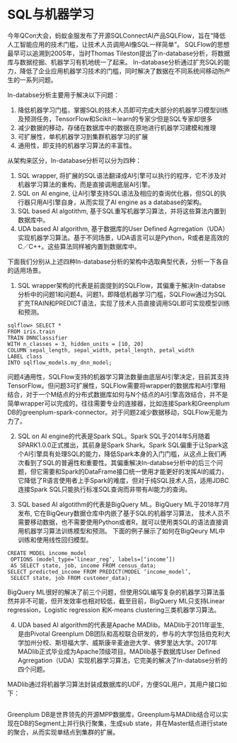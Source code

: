# SQL与机器学习

今年QCon大会，蚂蚁金服发布了开源SQLConnectAI产品SQLFlow，旨在“降低人工智能应用的技术门槛，让技术人员调用AI像SQL一样简单”。
SQLFlow的思想最早可以追溯到2005年，当时Thomas Tileston提出了in-database分析，将数据库与数据挖掘、机器学习有机地统一了起来。
In-database分析通过扩充SQL的能力，降低了企业应用机器学习技术的门槛，同时解决了数据在不同系统间移动所产生的一系列问题。

In-databse分析主要用于解决以下问题：
1. 降低机器学习门槛，掌握SQL的技术人员即可完成大部分的机器学习模型训练及预测任务，TensorFlow和Scikit－learn的专家少但是SQL专家却很多
2. 减少数据的移动，存储在数据库中的数据在原地进行机器学习建模和推理
3. 可扩展性，单机机器学习到集群机器学习的扩展
4. 通用性，即支持的机器学习算法的丰富性。

从架构来区分，In-database分析可以分为四种：
1. SQL wrapper, 将扩展的SQL语法翻译成AI引擎可以执行的程序，它不涉及对机器学习算法的重构，而是直接调用底层AI引擎。
2. SQL on AI engine, 让AI引擎支持SQL语法及相应的查询优化器，但SQL的执行器只用AI引擎自身，从而实现了AI engine as a database的架构。
3. SQL based AI algotithm, 基于SQL重写机器学习算法，并将这些算法内置到数据库中。
4. UDA based AI algorithm, 基于数据库的User Defined Agrregation（UDA）实现机器学习算法。基于不同场景，UDA语言可以是Python，R或者是高效的C／C++。这些算法同样被内置到数据库中。

下面我们分别从上述四种In-database分析的架构中选取典型代表，分析一下各自的适用场景。

1. SQL wrapper架构的代表是前面提到的SQLFlow，其偏重于解决In-databse分析中的问题1和问题4。问题1，即降低机器学习门槛，SQLFlow通过为SQL扩充TRAIN和PREDICT语法，实现了技术人员直接调用SQL即可实现模型训练和预测。
```
sqlflow> SELECT *
FROM iris.train
TRAIN DNNClassifier
WITH n_classes = 3, hidden_units = [10, 20]
COLUMN sepal_length, sepal_width, petal_length, petal_width
LABEL class
INTO sqlflow_models.my_dnn_model;
```
问题4通用性，SQLFlow支持的机器学习算法数量由底层AI引擎决定，目前其支持TensorFlow。但问题3可扩展性，SQLFlow需要将wrapper的数据库和AI引擎相结合，对于一个M结点的分布式数据库如何与N个结点的AI引擎高效结合，并不是简单wrapper可以完成的，往往需要专业的连接器，比如连接Spark和Greenplum DB的greenplum-spark-connector。对于问题2减少数据移动，SQLFlow无能为力了。

2. SQL on AI engine的代表是Spark SQL。Spark SQL于2014年5月随着SPARK1.0.0正式推出，其前身是Spark Shark。Spark SQL偏重于让Spark这个AI引擎具有处理SQL的能力，降低Spark本身的入门门槛，从这点上我们再次看到了SQL的普遍性和重要性。其偏重解决In-databse分析中的后三个问题，但它需要和Spark的DataFrame接口统一使用才能更好的发挥AI的威力，它降低了R语言使用者上手Spark的难度，但对于纯SQL技术人员，适用JDBC连接Spark SQL只能执行标准SQL查询而非带有AI能力的查询。

3. SQL based AI algotithm的代表是BigQuery ML。BigQuery ML于2018年7月发布, 它在BigQeury数据仓库中内嵌了基于SQL的机器学习算法，
技术人员不需要移动数据，也不需要使用Python或者R，就可以使用类SQL的语法直接调用机器学习算法训练模型和预测。
下面的例子展示了如何在BigQeury ML中训练和使用线性回归模型。
```
CREATE MODEL income_model
 OPTIONS (model_type=‘linear_reg’, labels=[‘income’])
 AS SELECT state, job, income FROM census_data;
SELECT predicted_income FROM PREDICT(MODEL ‘income_model’,
 SELECT state, job FROM customer_data);
```
BigQuery ML很好的解决了前三个问题，但使用SQL编写复杂的机器学习算法虽然并非不可能，但开发效率也相对较低，截至目前，BigQuery ML只支持Linear regression，Logistic regression 和K-means clustering三类机器学习算法。


4. UDA based AI algorithm的代表是Apache MADlib。MADlib于2011年诞生,是由Pivotal Greenplum DB团队和高校联合研发的，参与的大学包括伯克利大学加州分校、斯坦福大学、威斯康辛麦迪逊大学、佛罗里达大学。2017年MADlib正式毕业成为Apache顶级项目。MADlib基于数据库User Defined Agrregation（UDA）实现机器学习算法，它完美的解决了In-databse分析的四个问题。

MADlib通过将机器学习算法封装成数据库的UDF，方便SQL用户，其用户接口如下：
```
```

Greenplum DB是世界领先的开源MPP数据库，Greenplum与MADlib结合可以实现在DB的Segment上并行执行聚集，生成sub state，并在Master结点进行state的聚合，从而实现单结点到集群的扩展。

